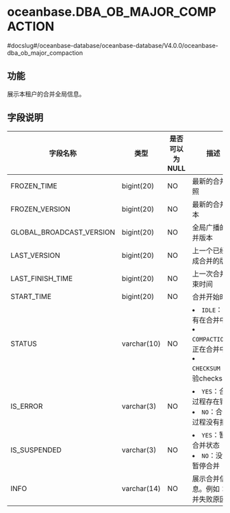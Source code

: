 oceanbase.DBA_OB_MAJOR_COMPACTION 
======================================================
#docslug#/oceanbase-database/oceanbase-database/V4.0.0/oceanbase-dba_ob_major_compaction


功能 
-------------------

展示本租户的合并全局信息。

字段说明 
----------------------



|           字段名称           |     类型      | 是否可以为 NULL |                                                                                           描述                                                                                            |
|--------------------------|-------------|------------|-----------------------------------------------------------------------------------------------------------------------------------------------------------------------------------------|
| FROZEN_TIME              | bigint(20)  | NO         | 最新的合并快照                                                                                                                                                                                 |
| FROZEN_VERSION           | bigint(20)  | NO         | 最新的合并版本                                                                                                                                                                                 |
| GLOBAL_BROADCAST_VERSION | bigint(20)  | NO         | 全局广播的合并版本                                                                                                                                                                               |
| LAST_VERSION             | bigint(20)  | NO         | 上一个已经完成合并的版本                                                                                                                                                                            |
| LAST_FINISH_TIME         | bigint(20)  | NO         | 上一次合并结束时间                                                                                                                                                                               |
| START_TIME               | bigint(20)  | NO         | 合并开始时间                                                                                                                                                                                  |
| STATUS                   | varchar(10) | NO         | <li> `IDLE`：没有在合并中   <li> `COMPACTION`：正在合并中   <li> `CHECKSUM`：校验checksum    |
| IS_ERROR                 | varchar(3)  | NO         | <li> `YES`：合并过程存在错误   <li> `NO`：合并过程没有报错                                                                   |
| IS_SUSPENDED             | varchar(3)  | NO         | <li> `YES`：暂停合并状态   <li> `NO`：没有暂停合并                                                                       |
| INFO                     | varchar(14) | NO         | 展示合并信息。例如：合并失败原因                                                                                                                                                                        |


